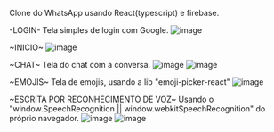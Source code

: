 Clone do WhatsApp usando React(typescript) e firebase.

-LOGIN-
Tela simples de login com Google.
![image](https://user-images.githubusercontent.com/69858181/119681640-a1eba680-be18-11eb-99af-b75fa20e15eb.png)

~INICIO~
![image](https://user-images.githubusercontent.com/69858181/119681704-ad3ed200-be18-11eb-8dcc-dbc48e312e2e.png)

~CHAT~
Tela do chat com a conversa.
![image](https://user-images.githubusercontent.com/69858181/119681808-c47dbf80-be18-11eb-81e8-ad61e504d71f.png)
![image](https://user-images.githubusercontent.com/69858181/119682027-f000aa00-be18-11eb-89e4-c582dcfe7a46.png)

~EMOJIS~
Tela de emojis, usando a lib "emoji-picker-react"
![image](https://user-images.githubusercontent.com/69858181/119682106-ff7ff300-be18-11eb-8d22-85b90e4065fb.png)

~ESCRITA POR RECONHECIMENTO DE VOZ~
Usando o "window.SpeechRecognition || window.webkitSpeechRecognition" do próprio navegador.
![image](https://user-images.githubusercontent.com/69858181/119682312-2ccca100-be19-11eb-8618-5077a136d530.png)
![image](https://user-images.githubusercontent.com/69858181/119682358-3524dc00-be19-11eb-83ed-01eb91db25e3.png)
